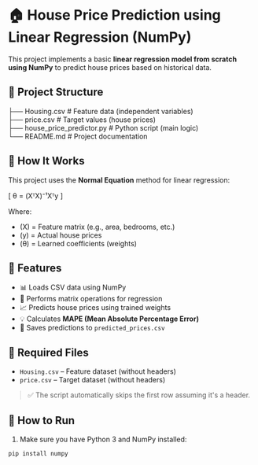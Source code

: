 # 🏠 House Price Prediction using Linear Regression (NumPy)

This project implements a basic **linear regression model from scratch using NumPy** to predict house prices based on historical data.

## 📂 Project Structure

├── Housing.csv # Feature data (independent variables)<br>
├── price.csv # Target values (house prices)<br>
├── house_price_predictor.py # Python script (main logic)<br>
└── README.md # Project documentation


## 🚀 How It Works

This project uses the **Normal Equation** method for linear regression:

\[
θ = (XᵀX)⁻¹Xᵀy
\]

Where:
- \(X\) = Feature matrix (e.g., area, bedrooms, etc.)
- \(y\) = Actual house prices
- \(θ\) = Learned coefficients (weights)

## 🧠 Features

- 📊 Loads CSV data using NumPy
- 🧮 Performs matrix operations for regression
- 📈 Predicts house prices using trained weights
- 💡 Calculates **MAPE (Mean Absolute Percentage Error)**
- 💾 Saves predictions to `predicted_prices.csv`

## 📄 Required Files

- `Housing.csv` – Feature dataset (without headers)
- `price.csv` – Target dataset (without headers)

> ✅ The script automatically skips the first row assuming it's a header.

## 🔧 How to Run

1. Make sure you have Python 3 and NumPy installed:

```bash
pip install numpy
